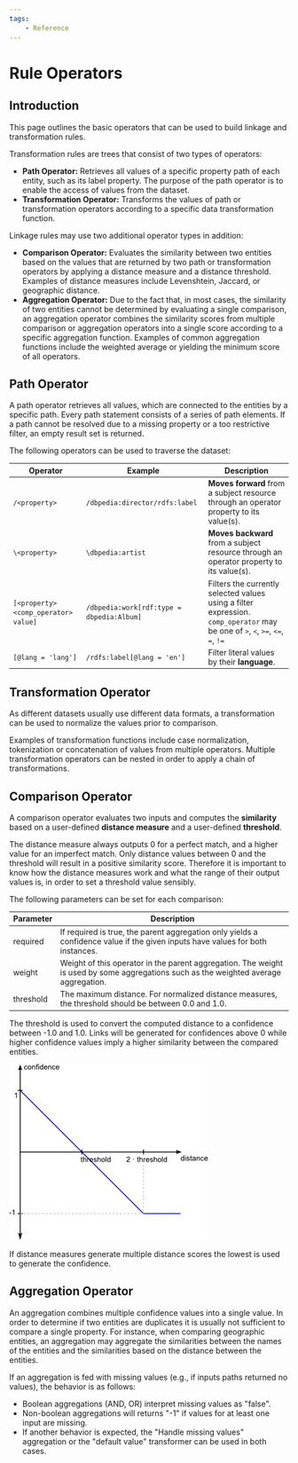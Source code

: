 ```yaml
---
tags:
    - Reference
---
```

# Rule Operators

## Introduction

This page outlines the basic operators that can be used to build linkage and transformation rules.

Transformation rules are trees that consist of two types of operators:

- **Path Operator:** Retrieves all values of a specific property path of each entity, such as its label property. The purpose of the path operator is to enable the access of values from the dataset.
- **Transformation Operator:** Transforms the values of path or transformation operators according to a specific data transformation function.

Linkage rules may use two additional operator types in addition:

- **Comparison Operator:** Evaluates the similarity between two entities based on the values that are returned by two path or transformation operators by applying a distance measure and a distance threshold. Examples of distance measures include Levenshtein, Jaccard, or geographic distance.
- **Aggregation Operator:** Due to the fact that, in most cases, the similarity of two entities cannot be determined by evaluating a single comparison, an aggregation operator combines the similarity scores from multiple comparison or aggregation operators into a single score according to a specific aggregation function. Examples of common aggregation functions include the weighted average or yielding the minimum score of all operators.

## Path Operator

A path operator retrieves all values, which are connected to the entities by a specific path. Every path statement consists of a series of path elements. If a path cannot be resolved due to a missing property or a too restrictive filter, an empty result set is returned.

The following operators can be used to traverse the dataset:

| Operator                             | Example                                   | Description                                                                                                                    |
| ------------------------------------ | ----------------------------------------- | ------------------------------------------------------------------------------------------------------------------------------ |
| `/<property>`                        | `/dbpedia:director/rdfs:label`            | **Moves forward** from a subject resource through an operator property to its value(s).                                        |
| `\<property>`                        | `\dbpedia:artist`                         | **Moves backward** from a subject resource through an operator property to its value(s).                                       |
| `[<property> <comp_operator> value]` | `/dbpedia:work[rdf:type = dbpedia:Album]` | Filters the currently selected values using a filter expression. `comp_operator` may be one of `>`, `<`, `>=`, `<=`, `=`, `!=` |
| `[@lang = 'lang']` | `/rdfs:label[@lang = 'en']` | Filter literal values by their **language**. |

## Transformation Operator

As different datasets usually use different data formats, a transformation can be used to normalize the values prior to comparison.

Examples of transformation functions include case normalization, tokenization or concatenation of values from multiple operators. Multiple transformation operators can be nested in order to apply a chain of transformations.

## Comparison Operator

A comparison operator evaluates two inputs and computes the **similarity** based on a user-defined **distance measure** and a user-defined **threshold**.

The distance measure always outputs 0 for a perfect match, and a higher value for an imperfect match. Only distance values between 0 and the threshold will result in a positive similarity score. Therefore it is important to know how the distance measures work and what the range of their output values is, in order to set a threshold value sensibly.

The following parameters can be set for each comparison:

| Parameter | Description                                                                                                                          |
| --------- | ------------------------------------------------------------------------------------------------------------------------------------ |
| required  | If required is true, the parent aggregation only yields a confidence value if the given inputs have values for both instances.       |
| weight    | Weight of this operator in the parent aggregation. The weight is used by some aggregations such as the weighted average aggregation. |
| threshold | The maximum distance. For normalized distance measures, the threshold should be between 0.0 and 1.0.                                 |

The threshold is used to convert the computed distance to a confidence between -1.0 and 1.0. Links will be generated for confidences above 0 while higher confidence values imply a higher similarity between the compared entities.

![Confidence graph](confidence-graph.png)

If distance measures generate multiple distance scores the lowest is used to generate the confidence.

## Aggregation Operator

An aggregation combines multiple confidence values into a single value. In order to determine if two entities are duplicates it is usually not sufficient to compare a single property. For instance, when comparing geographic entities, an aggregation may aggregate the similarities between the names of the entities and the similarities based on the distance between the entities.

If an aggregation is fed with missing values (e.g., if inputs paths returned no values), the behavior is as follows:

- Boolean aggregations (AND, OR) interpret missing values as "false".
- Non-boolean aggregations will returns "-1" if values for at least one input are missing.
- If another behavior is expected, the "Handle missing values" aggregation or the "default value" transformer can be used in both cases.
